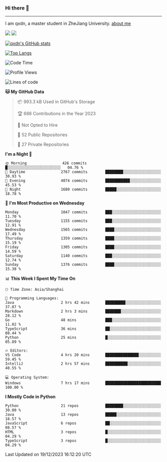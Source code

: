 ### Hi there 👋
---

I am qxdn, a master student in ZheJiang University. [about me](https://qianxu.run/about/)

[![](https://img.shields.io/badge/blog-qxdn-brightgreen?style=for-the-badge&logo=hexo)](https://qianxu.run) [![](https://img.shields.io/badge/bilibili-qxdn-ff69b4?style=for-the-badge&logo=Bilibili)](https://space.bilibili.com/11674667)


[![qxdn's GitHub stats](https://github-readme-stats.vercel.app/api?username=qxdn&count_private=true&show_icons=true)](https://github.com/qxdn)

[![Top Langs](https://github-readme-stats.vercel.app/api/top-langs/?username=qxdn&layout=compact)](https://github.com/qxdn)

<!--START_SECTION:waka-->
![Code Time](http://img.shields.io/badge/Code%20Time-1%2C334%20hrs%209%20mins-blue)

![Profile Views](http://img.shields.io/badge/Profile%20Views-17-blue)

![Lines of code](https://img.shields.io/badge/From%20Hello%20World%20I%27ve%20Written-10.9%20million%20lines%20of%20code-blue)

**🐱 My GitHub Data** 

> 📦 993.3 kB Used in GitHub's Storage 
 > 
> 🏆 688 Contributions in the Year 2023
 > 
> 🚫 Not Opted to Hire
 > 
> 📜 52 Public Repositories 
 > 
> 🔑 27 Private Repositories 
 > 
**I'm a Night 🦉** 

```text
🌞 Morning                426 commits         █░░░░░░░░░░░░░░░░░░░░░░░░   04.76 % 
🌆 Daytime                2767 commits        ████████░░░░░░░░░░░░░░░░░   30.93 % 
🌃 Evening                4074 commits        ███████████░░░░░░░░░░░░░░   45.53 % 
🌙 Night                  1680 commits        █████░░░░░░░░░░░░░░░░░░░░   18.78 % 
```
📅 **I'm Most Productive on Wednesday** 

```text
Monday                   1047 commits        ███░░░░░░░░░░░░░░░░░░░░░░   11.70 % 
Tuesday                  1155 commits        ███░░░░░░░░░░░░░░░░░░░░░░   12.91 % 
Wednesday                1565 commits        ████░░░░░░░░░░░░░░░░░░░░░   17.49 % 
Thursday                 1359 commits        ████░░░░░░░░░░░░░░░░░░░░░   15.19 % 
Friday                   1305 commits        ████░░░░░░░░░░░░░░░░░░░░░   14.59 % 
Saturday                 1140 commits        ███░░░░░░░░░░░░░░░░░░░░░░   12.74 % 
Sunday                   1376 commits        ████░░░░░░░░░░░░░░░░░░░░░   15.38 % 
```


📊 **This Week I Spent My Time On** 

```text
🕑︎ Time Zone: Asia/Shanghai

💬 Programming Languages: 
Java                     2 hrs 42 mins       █████████░░░░░░░░░░░░░░░░   37.07 % 
Markdown                 2 hrs 3 mins        ███████░░░░░░░░░░░░░░░░░░   28.12 % 
Go                       48 mins             ███░░░░░░░░░░░░░░░░░░░░░░   11.02 % 
TypeScript               36 mins             ██░░░░░░░░░░░░░░░░░░░░░░░   08.44 % 
Python                   25 mins             █░░░░░░░░░░░░░░░░░░░░░░░░   05.89 % 

🔥 Editors: 
VS Code                  4 hrs 20 mins       ███████████████░░░░░░░░░░   59.45 % 
IntelliJ                 2 hrs 57 mins       ██████████░░░░░░░░░░░░░░░   40.55 % 

💻 Operating System: 
Windows                  7 hrs 17 mins       █████████████████████████   100.00 % 
```

**I Mostly Code in Python** 

```text
Python                   21 repos            ████████░░░░░░░░░░░░░░░░░   30.00 % 
Java                     13 repos            █████░░░░░░░░░░░░░░░░░░░░   18.57 % 
JavaScript               6 repos             ██░░░░░░░░░░░░░░░░░░░░░░░   08.57 % 
HTML                     3 repos             █░░░░░░░░░░░░░░░░░░░░░░░░   04.29 % 
TypeScript               3 repos             █░░░░░░░░░░░░░░░░░░░░░░░░   04.29 % 
```




 Last Updated on 19/12/2023 16:12:20 UTC
<!--END_SECTION:waka-->

<!--
**qxdn/qxdn** is a ✨ _special_ ✨ repository because its `README.md` (this file) appears on your GitHub profile.

Here are some ideas to get you started:

- 🔭 I’m currently working on ...
- 🌱 I’m currently learning ...
- 👯 I’m looking to collaborate on ...
- 🤔 I’m looking for help with ...
- 💬 Ask me about ...
- 📫 How to reach me: ...
- 😄 Pronouns: ...
- ⚡ Fun fact: ...
-->

